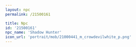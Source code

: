 ```yaml
---
layout: npc
permalink: /21500161

title: Npc
id: '21500161'
npc_name: 'Shadow Hunter'
icon_url: 'portrait/mob/21000441_m_crowdevilwhite_p.png'
---
```

